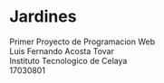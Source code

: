 # Jardines

Primer Proyecto de Programacion Web    
Luis Fernando Acosta Tovar  
Instituto Tecnologico de Celaya  
17030801